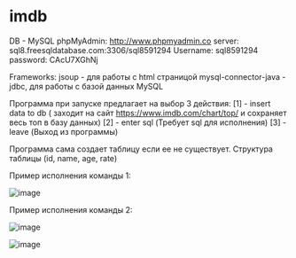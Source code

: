 # imdb
DB - MySQL
phpMyAdmin: http://www.phpmyadmin.co
server: sql8.freesqldatabase.com:3306/sql8591294
Username: sql8591294
password: CAcU7XGhNj

Frameworks:
  jsoup - для работы с html страницой
  mysql-connector-java - jdbc, для работы с базой данных MySQL

Программа при запуске предлагает на выбор 3 действия:
  [1] - insert data to db ( заходит на сайт https://www.imdb.com/chart/top/ и сохраняет весь топ в базу данных)
  [2] - enter sql (Требует sql для исполнения)
  [3] - leave (Выход из программы)

Программа сама создает таблицу если ее не существует.
Структура таблицы (id, name, age, rate)

Пример исполнения команды 1:

![image](https://user-images.githubusercontent.com/45192232/213996688-47c8def5-79c3-4435-b75e-b7c6062b5b56.png)

Пример исполнения команды 2:

![image](https://user-images.githubusercontent.com/45192232/213996212-f4f22a0b-224d-4140-b39d-6aee933ff0b9.png)

![image](https://user-images.githubusercontent.com/45192232/213996226-10f1a327-d68d-4318-8d28-b0e79345361f.png)
